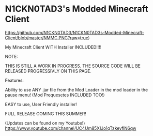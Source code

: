 # N1CKN0TAD3's Modded Minecraft Client

https://github.com/N1CKN0TAD3/N1CKN0TAD3s-Modded-Minecraft-Client/blob/master/NMMC.PNG?raw=true)

My Minecraft Client WITH Installer INCLUDED!!!! 

NOTE:

THIS IS STILL A WORK IN PROGRESS. THE SOURCE CODE WILL BE RELEASED PROGRESSIVLY ON THIS PAGE.

Features:

Ability to use ANY .jar file from the Mod Loader in the mod loader in the pause menu! (Mod Prequesetes INCLUDED TOO!)

EASY to use, User Friendly installer!


FULL RELEASE COMING THIS SUMMER!

(Updates can be found on my Youtube!)
https://www.youtube.com/channel/UC4Um85XIJo1qTzkevflN6qw


